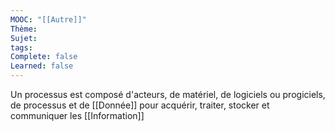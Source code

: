 ```yaml
---
MOOC: "[[Autre]]"
Thème:
Sujet:
tags:
Complete: false
Learned: false
---
```


Un processus est composé d'acteurs, de matériel, de logiciels ou progiciels, de processus et de [[Donnée]] pour acquérir, traiter, stocker et communiquer les [[Information]]

